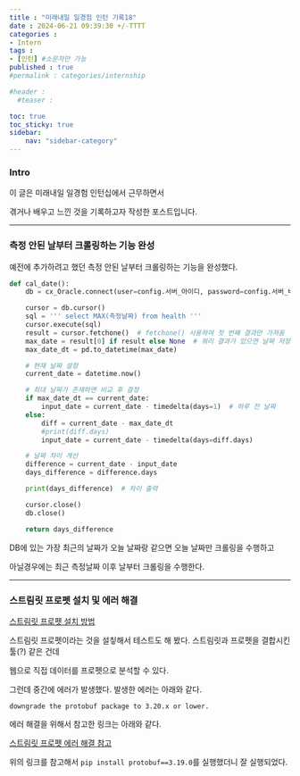 ```yaml
---
title : "미래내일 일경험 인턴 기록18"
date : 2024-06-21 09:39:30 +/-TTTT
categories : 
- Intern
tags : 
- [인턴] #소문자만 가능
published : true
#permalink : categories/internship

#header :
  #teaser : 

toc: true
toc_sticky: true
sidebar:
    nav: "sidebar-category"
---
```


### Intro

이 글은 미래내일 일경험 인턴십에서 근무하면서

겪거나 배우고 느낀 것을 기록하고자 작성한 포스트입니다.

* * *

### 측정 안된 날부터 크롤링하는 기능 완성

예전에 추가하려고 했던 측정 안된 날부터 크롤링하는 기능을 완성했다.

```python
def cal_date():
    db = cx_Oracle.connect(user=config.서버_아이디, password=config.서버_비밀번호, dsn=config.서버_dsn)

    cursor = db.cursor()
    sql = ''' select MAX(측정날짜) from health '''
    cursor.execute(sql)
    result = cursor.fetchone()  # fetchone() 사용하여 첫 번째 결과만 가져옴
    max_date = result[0] if result else None  # 쿼리 결과가 있으면 날짜 저장
    max_date_dt = pd.to_datetime(max_date)

    # 현재 날짜 설정
    current_date = datetime.now()

    # 최대 날짜가 존재하면 비교 후 결정
    if max_date_dt == current_date:
        input_date = current_date - timedelta(days=1)  # 하루 전 날짜
    else:
        diff = current_date - max_date_dt
        #print(diff.days)
        input_date = current_date - timedelta(days=diff.days)

    # 날짜 차이 계산
    difference = current_date - input_date
    days_difference = difference.days

    print(days_difference)  # 차이 출력

    cursor.close()
    db.close()

    return days_difference
```

DB에 있는 가장 최근의 날짜가 오늘 날짜랑 같으면 오늘 날짜만 크롤링을 수행하고

아닐경우에는 최근 측정날짜 이후 날부터 크롤링을 수행한다.

* * *

### 스트림릿 프로펫 설치 및 에러 해결

[스트림릿 프로펫 설치 방법](https://github.com/artefactory/streamlit_prophet)

스트림릿 프로펫이라는 것을 설칳해서 테스트도 해 봤다. 스트림릿과 프로펫을 결합시킨 툴(?) 같은 건데

웹으로 직접 데이터를 프로펫으로 분석할 수 있다.

그런데 중간에 에러가 발생했다. 발생한 에러는 아래와 같다.

`downgrade the protobuf package to 3.20.x or lower.`

에러 해결을 위해서 참고한 링크는 아래와 같다.

[스트림릿 프로펫 에러 해결 참고](https://chaeso-coding.tistory.com/65)

위의 링크를 참고해서 `pip install protobuf==3.19.0`를 실행했더니 잘 실행되었다.


&nbsp;